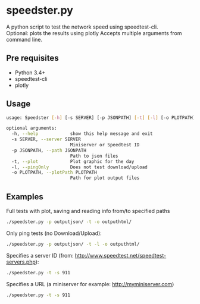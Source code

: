 # speedster.py
A python script to test the network speed using speedtest-cli.  
Optional: plots the results using plotly
Accepts multiple arguments from command line.

## Pre requisites
* Python 3.4+
* speedtest-cli
* plotly

## Usage
```sh
usage: Speedster [-h] [-s SERVER] [-p JSONPATH] [-t] [-l] [-o PLOTPATH]

optional arguments:
  -h, --help            show this help message and exit
  -s SERVER, --server SERVER
                        Miniserver or Speedtest ID
  -p JSONPATH, --path JSONPATH
                        Path to json files
  -t, --plot            Plot graphic for the day
  -l, --pingOnly        Does not test download/upload
  -o PLOTPATH, --plotPath PLOTPATH
                        Path for plot output files

```

## Examples

Full tests with plot, saving and reading info from/to specified paths
```sh
./speedster.py -p outputjson/ -t -o outputhtml/
```

Only ping tests (no Download/Upload):
```sh
./speedster.py -p outputjson/ -t -l -o outputhtml/
```

Specifies a server ID (from: http://www.speedtest.net/speedtest-servers.php):
```sh
./speedster.py -t -s 911
```

Specifies a URL (a miniserver for example: http://myminiserver.com)
```sh
./speedster.py -t -s 911
```

